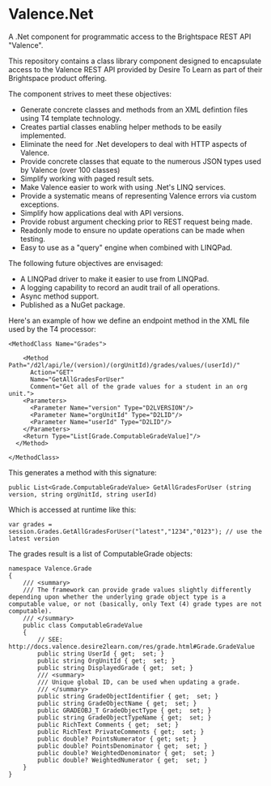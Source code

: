 # Valence.Net
A .Net component for programmatic access to the Brightspace REST API "Valence".

This repository contains a class library component designed to encapsulate access to the Valence REST API provided by Desire To Learn as part of their Brightspace product offering.

The component strives to meet these objectives:

* Generate concrete classes and methods from an XML defintion files using T4 template technology.
* Creates partial classes enabling helper methods to be easily implemented.
* Eliminate the need for .Net developers to deal with HTTP aspects of Valence.
* Provide concrete classes that equate to the numerous JSON types used by Valence (over 100 classes)
* Simplify working with paged result sets.
* Make Valence easier to work with using .Net's LINQ services.
* Provide a systematic means of representing Valence errors via custom exceptions.
* Simplify how applications deal with API versions.
* Provide robust argument checking prior to REST request being made.
* Readonly mode to ensure no update operations can be made when testing.
* Easy to use as a "query" engine when combined with LINQPad.

The following future objectives are envisaged:

* A LINQPad driver to make it easier to use from LINQPad.
* A logging capability to record an audit trail of all operations.
* Async method support.
* Published as a NuGet package.

Here's an example of how we define an endpoint method in the XML file used by the T4 processor:

    <MethodClass Name="Grades">

        <Method Path="/d2l/api/le/(version)/(orgUnitId)/grades/values/(userId)/"
          Action="GET"
          Name="GetAllGradesForUser"
          Comment="Get all of the grade values for a student in an org unit.">
        <Parameters>
          <Parameter Name="version" Type="D2LVERSION"/>
          <Parameter Name="orgUnitId" Type="D2LID"/>
          <Parameter Name="userId" Type="D2LID"/>
        </Parameters>
        <Return Type="List[Grade.ComputableGradeValue]"/>
      </Method>

    </MethodClass>

This generates a method with this signature:

    public List<Grade.ComputableGradeValue> GetAllGradesForUser (string version, string orgUnitId, string userId) 

Which is accessed at runtime like this:

    var grades = session.Grades.GetAllGradesForUser("latest","1234","0123"); // use the latest version 
    
The grades result is a list of ComputableGrade objects:

    namespace Valence.Grade
    {
        /// <summary>
        /// The framework can provide grade values slightly differently depending upon whether the underlying grade object type is a computable value, or not (basically, only Text (4) grade types are not computable).
        /// </summary>
        public class ComputableGradeValue 
        {
            // SEE: http://docs.valence.desire2learn.com/res/grade.html#Grade.GradeValue
            public string UserId { get;  set; }
            public string OrgUnitId { get;  set; }
            public string DisplayedGrade { get;  set; }
            /// <summary>
            /// Unique global ID, can be used when updating a grade.
            /// </summary>
            public string GradeObjectIdentifier { get;  set; }
            public string GradeObjectName { get;  set; }
            public GRADEOBJ_T GradeObjectType { get;  set; }
            public string GradeObjectTypeName { get;  set; }
            public RichText Comments { get;  set; }
            public RichText PrivateComments { get;  set; }
            public double? PointsNumerator { get; set; }
            public double? PointsDenominator { get;  set; }
            public double? WeightedDenominator { get;  set; }
            public double? WeightedNumerator { get;  set; }
        }
    }

